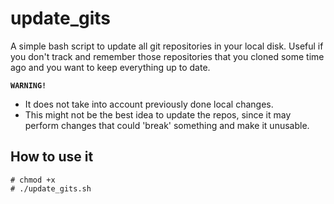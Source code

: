 # update_gits
A simple bash script to update all git repositories in your local disk. Useful if you don't track and remember those repositories that you cloned some time ago and you want to keep everything up to date. 

**`WARNING!`**
- It does not take into account previously done local changes.
- This might not be the best idea to update the repos, since it may perform changes that could 'break' something and make it unusable.

## How to use it
```
# chmod +x
# ./update_gits.sh
```
